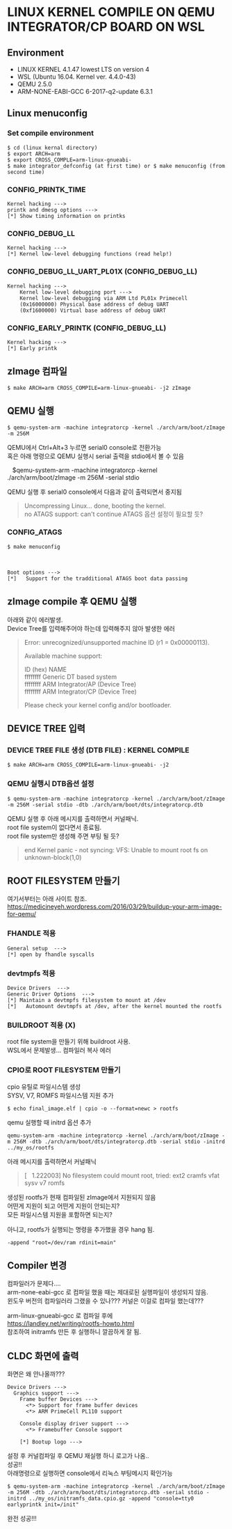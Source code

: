 # LINUX KERNEL COMPILE ON QEMU INTEGRATOR/CP BOARD ON WSL
## Environment
* LINUX KERNEL 4.1.47 lowest LTS on version 4
* WSL (Ubuntu 16.04. Kernel ver. 4.4.0-43)
* QEMU 2.5.0
* ARM-NONE-EABI-GCC 6-2017-q2-update 6.3.1

## Linux menuconfig
### Set compile environment
    $ cd (linux kernal directory)
    $ export ARCH=arm
    $ export CROSS_COMPLE=arm-linux-gnueabi-
    $ make integrator_defconfig (at first time) or $ make menuconfig (from second time)

### CONFIG_PRINTK_TIME
    Kernel hacking --->
    printk and dmesg options --->
    [*] Show timing information on printks

### CONFIG_DEBUG_LL
    Kernel hacking --->
    [*] Kernel low-level debugging functions (read help!)

### CONFIG_DEBUG_LL_UART_PL01X (CONFIG_DEBUG_LL)
    Kernel hacking --->
        Kernel low-level debugging port --->
        Kernel low-level debugging via ARM Ltd PL01x Primecell
        (0x16000000) Physical base address of debug UART
        (0xf1600000) Virtual base address of debug UART

### CONFIG_EARLY_PRINTK (CONFIG_DEBUG_LL)
    Kernel hacking --->
    [*] Early printk

## zImage 컴파일
    $ make ARCH=arm CROSS_COMPILE=arm-linux-gnueabi- -j2 zImage

## QEMU 실행
    $ qemu-system-arm -machine integratorcp -kernel ./arch/arm/boot/zImage -m 256M
QEMU에서 Ctrl+Alt+3 누르면 serial0 console로 전환가능<br>
혹은 아래 명령으로 QEMU 실행시 serial 출력을 stdio에서 볼 수 있음

    $qemu-system-arm -machine integratorcp -kernel ./arch/arm/boot/zImage -m 256M -serial stdio

QEMU 실행 후 serial0 console에서 다음과 같이 출력되면서 중지됨

>Uncompressing Linux... done, booting the kernel.<br>
>no ATAGS support: can't continue
ATAGS 옵션 설정이 필요할 듯?

### CONFIG_ATAGS
    $ make menuconfig
<br>

    Boot options --->
    [*]   Support for the tradditional ATAGS boot data passing

## zImage compile 후 QEMU 실행
아래와 같이 에러발생. <br>
Device Tree를 입력해주어야 하는데 입력해주지 않아 발생한 에러

>Error: unrecognized/unsupported machine ID (r1 = 0x00000113).
>
>Available machine support:
>
>ID (hex)        NAME<br>
>ffffffff        Generic DT based system<br>
>ffffffff        ARM Integrator/AP (Device Tree)<br>
>ffffffff        ARM Integrator/CP (Device Tree)<br>
>
>Please check your kernel config and/or bootloader.

## DEVICE TREE 입력
### DEVICE TREE FILE 생성 (DTB FILE) : KERNEL COMPILE
    $ make ARCH=arm CROSS_COMPILE=arm-linux-gnueabi- -j2

### QEMU 실행시 DTB옵션 설정
    $ qemu-system-arm -machine integratorcp -kernel ./arch/arm/boot/zImage -m 256M -serial stdio -dtb ./arch/arm/boot/dts/integratorcp.dtb

QEMU 실행 후 아래 메시지를 출력하면서 커널패닉.<br>
root file system이 없다면서 종료됨.<br>
root file system만 생성해 주면 부팅 될 듯?

> end Kernel panic - not syncing: VFS: Unable to mount root fs on unknown-block(1,0)

## ROOT FILESYSTEM 만들기

여기서부터는 아래 사이트 참조.<br>
https://medicineyeh.wordpress.com/2016/03/29/buildup-your-arm-image-for-qemu/

### FHANDLE 적용
    General setup  --->
    [*] open by fhandle syscalls

### devtmpfs 적용
    Device Drivers  --->
    Generic Driver Options  --->
    [*] Maintain a devtmpfs filesystem to mount at /dev
    [*]   Automount devtmpfs at /dev, after the kernel mounted the rootfs

### BUILDROOT 적용 (X)
root file system을 만들기 위해 buildroot 사용.<br>
WSL에서 문제발생... 컴파일러 복사 에러

### CPIO로 ROOT FILESYSTEM 만들기
cpio 유틸로 파일시스템 생성<br>
SYSV, V7, ROMFS 파일시스템 지원 추가
    
    $ echo final_image.elf | cpio -o --format=newc > rootfs

qemu 실행할 때 initrd 옵션 추가

    qemu-system-arm -machine integratorcp -kernel ./arch/arm/boot/zImage -m 256M -dtb ./arch/arm/boot/dts/integratorcp.dtb -serial stdio -initrd ../my_os/rootfs

아래 메시지를 출력하면서 커널패닉
>
>[    1.222003] No filesystem could mount root, tried:  ext2 cramfs vfat sysv v7 romfs
>
생성된 rootfs가 현재 컴파일된 zImage에서 지원되지 않음<br>
어떤게 지원이 되고 어떤게 지원이 안되는지?<br>
모든 파일시스템 지원을 포함하면 되는지?

아니고, rootfs가 실행되는 명령을 추가했을 경우 hang 됨.<br>
    
    -append "root=/dev/ram rdinit=main"


## Compiler 변경
컴파일러가 문제다....<br>
arm-none-eabi-gcc 로 컴파일 했을 때는 제대로된 실행파일이 생성되지 않음.<br>
윈도우 버전의 컴파일러라 그랬을 수 있나??? 커널은 이걸로 컴파일 했는데???

arm-linux-gnueabi-gcc 로 컴파일 후에 <br>
https://landley.net/writing/rootfs-howto.html <br>
참조하여 initramfs 만든 후 실행하니 깔끔하게 잘 됨. <br>

## CLDC 화면에 출력
화면은 왜 안나올까???

    Device Drivers --->
      Graphics support --->
        Frame buffer Devices --->
          <*> Support for frame buffer devices
          <*> ARM PrimeCell PL110 support

        Console display driver support --->
          <*> Framebuffer Console support

        [*] Bootup logo --->
    
설정 후 커널컴파일 후 QEMU 재실행 하니 로고가 나옴.. <br>
성공!!<br>
아래명령으로 실행하면 console에서 리눅스 부팅메시지 확인가능

    $ qemu-system-arm -machine integratorcp -kernel ./arch/arm/boot/zImage -m 256M -dtb ./arch/arm/boot/dts/integratorcp.dtb -serial stdio -initrd ../my_os/initramfs_data.cpio.gz -append "console=tty0 earlyprintk init=/init"

완전 성공!!!
